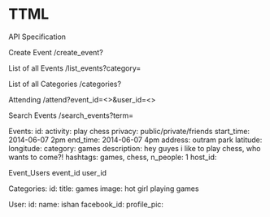 TTML
====

API Specification

Create Event
/create_event?

List of all Events
/list_events?category=<category>

List of all Categories
/categories?

Attending
/attend?event_id=<>&user_id=<>



Search Events
/search_events?term=<term>

Events:
id:
activity: play chess
privacy: public/private/friends
start_time: 2014-06-07 2pm
end_time: 2014-06-07 4pm
address: outram park
latitude: 
longitude: 
category: games
description: hey guyes i like to play chess, who wants to come?!
hashtags: games, chess,
n_people: 1
host_id:

Event_Users
event_id
user_id

Categories:
id:
title: games
image: hot girl playing games

User:
id:
name: ishan
facebook_id:
profile_pic:


